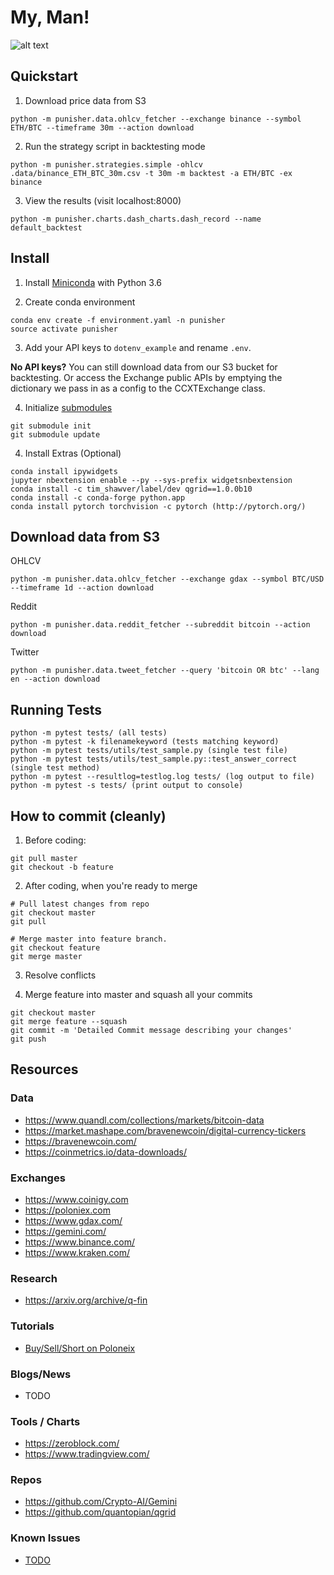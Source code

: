# My, Man!

![alt text](docs/punisher.png "Logo Title Text 1")

## Quickstart

1. Download price data from S3

```
python -m punisher.data.ohlcv_fetcher --exchange binance --symbol ETH/BTC --timeframe 30m --action download
```

2. Run the strategy script in backtesting mode
```
python -m punisher.strategies.simple -ohlcv .data/binance_ETH_BTC_30m.csv -t 30m -m backtest -a ETH/BTC -ex binance
```

3. View the results (visit localhost:8000)
```
python -m punisher.charts.dash_charts.dash_record --name default_backtest
```

## Install

1. Install [Miniconda](https://conda.io/miniconda.html) with Python 3.6

2. Create conda environment
```
conda env create -f environment.yaml -n punisher
source activate punisher
```
3. Add your API keys to ```dotenv_example``` and rename ```.env```.

**No API keys?**
You can still download data from our S3 bucket for backtesting. Or access the Exchange public APIs by emptying the dictionary we pass in as a config to the CCXTExchange class.

4. Initialize [submodules](https://chrisjean.com/git-submodules-adding-using-removing-and-updating/)
```
git submodule init
git submodule update
```

4. Install Extras (Optional)
```
conda install ipywidgets
jupyter nbextension enable --py --sys-prefix widgetsnbextension
conda install -c tim_shawver/label/dev qgrid==1.0.0b10
conda install -c conda-forge python.app
conda install pytorch torchvision -c pytorch (http://pytorch.org/)
```

## Download data from S3

OHLCV
```
python -m punisher.data.ohlcv_fetcher --exchange gdax --symbol BTC/USD --timeframe 1d --action download
```

Reddit
```
python -m punisher.data.reddit_fetcher --subreddit bitcoin --action download
```

Twitter
```
python -m punisher.data.tweet_fetcher --query 'bitcoin OR btc' --lang en --action download
```

## Running Tests
```
python -m pytest tests/ (all tests)
python -m pytest -k filenamekeyword (tests matching keyword)
python -m pytest tests/utils/test_sample.py (single test file)
python -m pytest tests/utils/test_sample.py::test_answer_correct (single test method)
python -m pytest --resultlog=testlog.log tests/ (log output to file)
python -m pytest -s tests/ (print output to console)
```

## How to commit (cleanly)

1. Before coding:

```
git pull master
git checkout -b feature
```

2. After coding, when you're ready to merge
```
# Pull latest changes from repo
git checkout master
git pull

# Merge master into feature branch.
git checkout feature
git merge master
```

3. Resolve conflicts

4. Merge feature into master and squash all your commits
```
git checkout master
git merge feature --squash
git commit -m 'Detailed Commit message describing your changes'
git push
```

## Resources

### Data

* https://www.quandl.com/collections/markets/bitcoin-data
* https://market.mashape.com/bravenewcoin/digital-currency-tickers
* https://bravenewcoin.com/
* https://coinmetrics.io/data-downloads/


### Exchanges

* https://www.coinigy.com
* https://poloniex.com
* https://www.gdax.com/
* https://gemini.com/
* https://www.binance.com/
* https://www.kraken.com/

### Research

* https://arxiv.org/archive/q-fin

### Tutorials

* [Buy/Sell/Short on Poloneix](https://www.youtube.com/watch?v=YwmoHfZ-qm8)

### Blogs/News

* TODO

### Tools / Charts

* https://zeroblock.com/
* https://www.tradingview.com/

### Repos

* https://github.com/Crypto-AI/Gemini
* https://github.com/quantopian/qgrid

### Known Issues

* [TODO](TODO.md)
